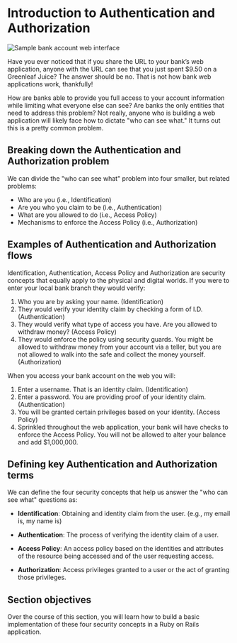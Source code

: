 # Introduction to Authentication and Authorization

![Sample bank account web interface](https://curriculum-content.s3.amazonaws.com/web-development/bank_account_sample.png)

Have you ever noticed that if you share the URL to your bank’s web application, 
anyone with the URL can see that you just spent $9.50 on a Greenleaf Juice? The 
answer should be no. That is not how bank web applications work, thankfully!

How are banks able to provide you full access to your account information while 
limiting what everyone else can see? Are banks the only entities that need to 
address this problem? Not really, anyone who is building a web application will 
likely face how to dictate "who can see what." It turns out this is a pretty 
common problem.

## Breaking down the Authentication and Authorization problem

We can divide the "who can see what" problem into four smaller, but related 
problems:

- Who are you (i.e., Identification)
- Are you who you claim to be (i.e., Authentication)
- What are you allowed to do (i.e., Access Policy)
- Mechanisms to enforce the Access Policy (i.e., Authorization)

## Examples of Authentication and Authorization flows

Identification, Authentication, Access Policy and Authorization are security 
concepts that equally apply to the physical and digital worlds. If you were to 
enter your local bank branch they would verify:

1. Who you are by asking your name. (Identification)
2. They would verify your identity claim by checking a form of I.D. (Authentication)
3. They would verify what type of access you have. Are you allowed to withdraw 
money? (Access Policy)
4. They would enforce the policy using security guards. You might be allowed to 
withdraw money from your account via a teller, but you are not allowed to walk 
into the safe and collect the money yourself. (Authorization)

When you access your bank account on the web you will:

1. Enter a username. That is an identity claim. (Identification)
2. Enter a password. You are providing proof of your identity claim. 
(Authentication)
3. You will be granted certain privileges based on your identity. (Access Policy)
4. Sprinkled throughout the web application, your bank will have checks to 
enforce the Access Policy. You will not be allowed to alter your balance and add $1,000,000.

## Defining key Authentication and Authorization terms

We can define the four security concepts that help us answer the "who can see 
what" questions as:

- **Identification**: Obtaining and identity claim from the user. (e.g., my 
email is,  my name is)

- **Authentication**: The process of verifying the identity claim of a user. 

- **Access Policy**: An access policy based on the identities and attributes of 
the resource being accessed and of the user requesting access.

- **Authorization**: Access privileges granted to a user or the act of granting 
those privileges.

## Section objectives

Over the course of this section, you will learn how to build a basic 
implementation of these four security concepts in a Ruby on Rails application.